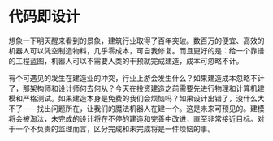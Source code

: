 # 代码即设计

想象一下明天醒来看到的景象，建筑行业取得了百年突破。数百万的便宜、高效的机器人可以凭空制造物料，几乎零成本，可自我修复。而且更好的是：给一个靠谱的工程蓝图，机器人可以不需要人类的干预就完成建造，成本可忽略不计。

有个可遇见的发生在建造业的冲突，行业上游会发生什么？如果建造成本忽略不计了，那架构师和设计师何去何从？今天在投资建造之前需要先进行物理和计算机建模和严格测试。如果建造本身是免费的我们会烦恼吗？如果设计出错了，没什么大不了——找出问题所在，让我们的魔法机器人在建一个。这是未来可预见的。建模将会被淘汰，未完成的设计将在不停的建造和完善中改进，直至非常接近目标。对于一个不负责的监理而言，区分完成和未完成将是一件烦恼的事。